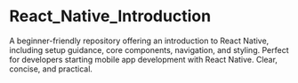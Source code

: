 # React_Native_Introduction
A beginner-friendly repository offering an introduction to React Native, including setup guidance, core components, navigation, and styling. Perfect for developers starting mobile app development with React Native. Clear, concise, and practical.
